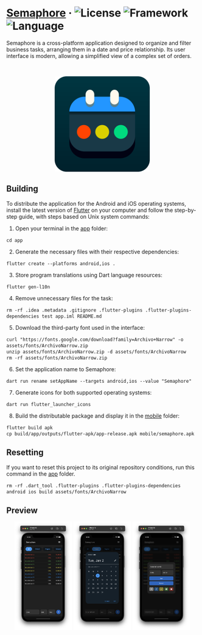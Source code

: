 # [Semaphore](https://github.com/ruancarllo/semaphore) &middot; ![License](https://img.shields.io/badge/License-BSD--3--Clause_Clear-darkorchid?style=flat-square) ![Framework](https://img.shields.io/badge/Framework-Flutter-dodgerblue?style=flat-square) ![Language](https://img.shields.io/badge/Language-Dart-darkturquoise?style=flat-square)

Semaphore is a cross-platform application designed to organize and filter business tasks, arranging them in a date and price relationship. Its user interface is modern, allowing a simplified view of a complex set of orders.

<br>

<p align="center">
  <img src="./app/assets/icons/semaphore-icon-rounded.png" alt="Semaphore icon" width="250">
</p>


## Building

To distribute the application for the Android and iOS operating systems, install the latest version of [Flutter](https://flutter.dev) on your computer and follow the step-by-step guide, with steps based on Unix system commands:

1. Open your terminal in the [app](./app) folder:

```shell
cd app
```

2. Generate the necessary files with their respective dependencies:

```shell
flutter create --platforms android,ios .
```

3. Store program translations using Dart language resources:

```shell
flutter gen-l10n
```

4. Remove unnecessary files for the task:

```shell
rm -rf .idea .metadata .gitignore .flutter-plugins .flutter-plugins-dependencies test app.iml README.md
```

5. Download the third-party font used in the interface:

```shell
curl "https://fonts.google.com/download?family=Archivo+Narrow" -o assets/fonts/ArchivoNarrow.zip
unzip assets/fonts/ArchivoNarrow.zip -d assets/fonts/ArchivoNarrow
rm -rf assets/fonts/ArchivoNarrow.zip
```

6. Set the application name to Semaphore:

```shell
dart run rename setAppName --targets android,ios --value "Semaphore"
```

7. Generate icons for both supported operating systems:

```shell
dart run flutter_launcher_icons
```

8. Build the distributable package and display it in the [mobile](./app/mobile) folder:

```shell
flutter build apk
cp build/app/outputs/flutter-apk/app-release.apk mobile/semaphore.apk
```

## Resetting

If you want to reset this project to its original repository conditions, run this command in the [app](./app) folder.

```shell
rm -rf .dart_tool .flutter-plugins .flutter-plugins-dependencies android ios build assets/fonts/ArchivoNarrow
```

## Preview

<p align="center">
  <img src="docs/Application preview 1.png" width="30%">
  <img src="docs/Application preview 3.png" width="30%">
  <img src="docs/Application preview 5.png" width="30%">
</p>